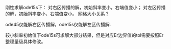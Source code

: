 刚性求解ode15s下：
对右区传播的解，初始斜率变小，右端值变小；
对左区传播的解，初始斜率变小，右端值变小。
网格大小关系？

ode45仅能解右区传播解，ode15s仅能解左区传播解.

较小斜率初始值下ode15s可求解大部分结果，但是对应Er边界值的tol需要按照Er整理量级具体修改。